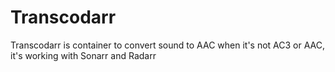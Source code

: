 # Transcodarr
Transcodarr is container to convert sound to AAC when it's not AC3 or AAC, it's working with Sonarr and Radarr
